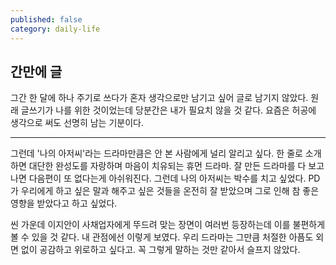 ```yaml
---
published: false
category: daily-life
---
```

## 간만에 글

그간 한 달에 하나 주기로 쓰다가 혼자 생각으로만 남기고 싶어 글로 남기지 않았다. 원래 글쓰기가 나를 위한 것이었는데 당분간은 내가 필요치 않을 것 같다. 요즘은 허공에 생각으로 써도 선명히 남는 기분이다.

---

그런데 '나의 아저씨'라는 드라마만큼은 안 본 사람에게 널리 알리고 싶다. 한 줄로 소개하면 대단한 완성도를 자랑하며 마음이 치유되는 휴먼 드라마.
잘 만든 드라마를 다 보고 나면 다음편이 또 없다는게 아쉬워진다. 그런데 나의 아저씨는 박수를 치고 싶었다. PD가 우리에게 하고 싶은 말과 해주고 싶은 것들을 온전히 잘 받았으며 그로 인해 참 좋은 영향을 받았다고 하고 싶었다.

씬 가운데 이지안이 사채업자에게 뚜드려 맞는 장면이 여러번 등장하는데 이를 불편하게 볼 수 있을 것 같다. 내 관점에선 이렇게 보였다. 우리 드라마는 그만큼 처절한 아픔도 외면 없이 공감하고 위로하고 싶다고. 꼭 그렇게 말하는 것만 같아서 슬프지 않았다.